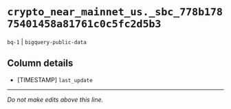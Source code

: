 # `crypto_near_mainnet_us._sbc_778b17875401458a81761c0c5fc2d5b3`
`bq-1` | `bigquery-public-data`

## Column details
* [TIMESTAMP] `last_update`

-------------------------------------------------------------------------------
*Do not make edits above this line.*
